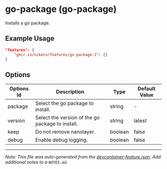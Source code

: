 
# go-package (go-package)

Installs a go package.

## Example Usage

```json
"features": {
    "ghcr.io/nikaro/features/go-package:1": {}
}
```

## Options

| Options Id | Description | Type | Default Value |
|-----|-----|-----|-----|
| package | Select the go package to install. | string | - |
| version | Select the version of the go package to install. | string | latest |
| keep | Do not remove nanolayer. | boolean | false |
| debug | Enable debug logging. | boolean | false |



---

_Note: This file was auto-generated from the [devcontainer-feature.json](https://github.com/nikaro/features/blob/main/src/go-package/devcontainer-feature.json).  Add additional notes to a `NOTES.md`._

